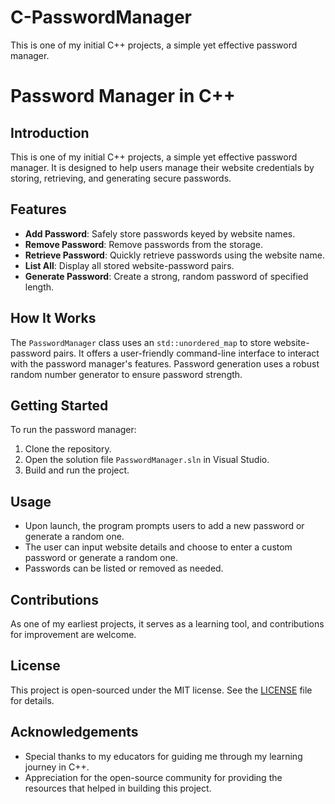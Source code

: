 # C-PasswordManager
This is one of my initial C++ projects, a simple yet effective password manager.
# Password Manager in C++

## Introduction
This is one of my initial C++ projects, a simple yet effective password manager. It is designed to help users manage their website credentials by storing, retrieving, and generating secure passwords.

## Features
- **Add Password**: Safely store passwords keyed by website names.
- **Remove Password**: Remove passwords from the storage.
- **Retrieve Password**: Quickly retrieve passwords using the website name.
- **List All**: Display all stored website-password pairs.
- **Generate Password**: Create a strong, random password of specified length.

## How It Works
The `PasswordManager` class uses an `std::unordered_map` to store website-password pairs. It offers a user-friendly command-line interface to interact with the password manager's features. Password generation uses a robust random number generator to ensure password strength.

## Getting Started
To run the password manager:
1. Clone the repository.
2. Open the solution file `PasswordManager.sln` in Visual Studio.
3. Build and run the project.

## Usage
- Upon launch, the program prompts users to add a new password or generate a random one.
- The user can input website details and choose to enter a custom password or generate a random one.
- Passwords can be listed or removed as needed.

## Contributions
As one of my earliest projects, it serves as a learning tool, and contributions for improvement are welcome. 

## License
This project is open-sourced under the MIT license. See the [LICENSE](LICENSE.md) file for details.

## Acknowledgements
- Special thanks to my educators for guiding me through my learning journey in C++.
- Appreciation for the open-source community for providing the resources that helped in building this project.
